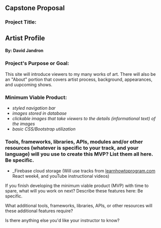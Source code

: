 ## Capstone Proposal

### Project Title:   
## Artist Profile

#### By:  David Jandron

### Project's Purpose or Goal:

This site will introduce viewers to my many works of art. There will also be an "About" portion that covers artist process, background, appearances, and uupcoming shows.

### Minimum Viable Product:

* _styled navigation bar_
* _images stored in database_
* _clickable images that take viewers to the details (informational text) of the images_
* _basic CSS/Bootstrap utilization_ 

### Tools, frameworks, libraries, APIs, modules and/or other resources (whatever is specific to your track, and your language) will you use to create this MVP? List them all here. Be specific.

* _Firebase cloud storage (Will use tracks from <a href="https://www.learnhowtoprogram.com/react">learnhowtoprogram.com</a> React week4, and youTube instructional videos)

If you finish developing the minimum viable product (MVP) with time to spare, what will you work on next? Describe these features here: Be specific.

What additional tools, frameworks, libraries, APIs, or other resources will these additional features require?

Is there anything else you'd like your instructor to know?
